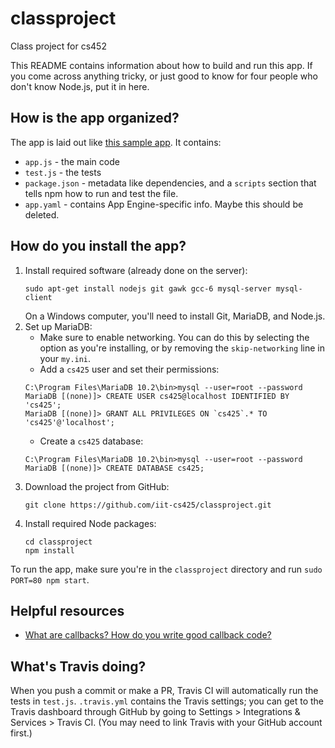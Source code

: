 # classproject
Class project for cs452

This README contains information about how to build and run this app.  If you come across anything tricky, or just good to know for four people who don't know Node.js, put it in here.

## How is the app organized?
The app is laid out like [this sample app](https://github.com/GoogleCloudPlatform/nodejs-docs-samples/tree/master/appengine/hello-world).  It contains:
 - `app.js` - the main code
 - `test.js` - the tests
 - `package.json` - metadata like dependencies, and a `scripts` section that tells npm how to run and test the file.
 - `app.yaml` - contains App Engine-specific info.  Maybe this should be deleted.

## How do you install the app?

 1. Install required software (already done on the server):
    ```
    sudo apt-get install nodejs git gawk gcc-6 mysql-server mysql-client
    ```
    On a Windows computer, you'll need to install Git, MariaDB, and Node.js.
 2. Set up MariaDB:
    - Make sure to enable networking.  You can do this by selecting the option as you're installing, or by removing the `skip-networking` line in your `my.ini`.
    - Add a `cs425` user and set their permissions:
    ```
    C:\Program Files\MariaDB 10.2\bin>mysql --user=root --password
    MariaDB [(none)]> CREATE USER cs425@localhost IDENTIFIED BY 'cs425';
    MariaDB [(none)]> GRANT ALL PRIVILEGES ON `cs425`.* TO 'cs425'@'localhost';
    ```
    - Create a `cs425` database:
    ```
    C:\Program Files\MariaDB 10.2\bin>mysql --user=root --password
    MariaDB [(none)]> CREATE DATABASE cs425;
    ```
 3. Download the project from GitHub:
    ```
    git clone https://github.com/iit-cs425/classproject.git
    ```
 4. Install required Node packages:
	```
	cd classproject
	npm install
	```
To run the app, make sure you're in the `classproject` directory and run `sudo PORT=80 npm start`.

## Helpful resources
 - [What are callbacks? How do you write good callback code?](http://callbackhell.com/)

## What's Travis doing?

When you push a commit or make a PR, Travis CI will automatically run the tests in `test.js`.  `.travis.yml` contains the Travis settings; you can get to the Travis dashboard through GitHub by going to Settings > Integrations & Services > Travis CI.  (You may need to link Travis with your GitHub account first.)
